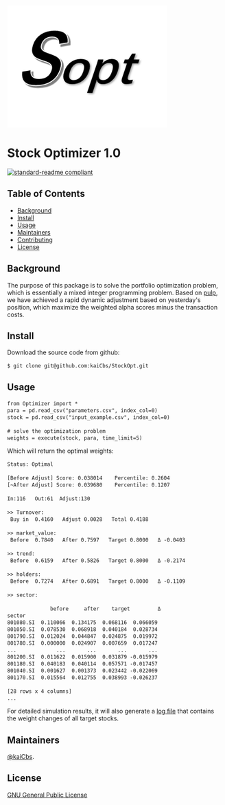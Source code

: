 ![Logo](resource/sopt.png)

# Stock Optimizer 1.0
[![standard-readme compliant](https://img.shields.io/badge/readme%20style-standard-brightgreen.svg?style=flat-square)](https://github.com/kaiCbs/StockOpt/blob/master/README.md)

## Table of Contents

- [Background](#background)
- [Install](#install)
- [Usage](#usage)
- [Maintainers](#maintainers)
- [Contributing](#contributing)
- [License](#license)

## Background

The purpose of this package is to solve the portfolio optimization problem, which is essentially a mixed integer programming problem. Based on [pulp](https://pypi.org/project/PuLP/), we have achieved a rapid dynamic adjustment based on yesterday's position, which maximize the weighted alpha scores minus the transaction costs.


## Install


Download the source code from github:

    $ git clone git@github.com:kaiCbs/StockOpt.git
    
## Usage

```
from Optimizer import *
para = pd.read_csv("parameters.csv", index_col=0) 
stock = pd.read_csv("input_example.csv", index_col=0)

# solve the optimization problem
weights = execute(stock, para, time_limit=5)  
```

Which will return the optimal weights:

```
Status: Optimal

[Before Adjust] Score: 0.038014    Percentile: 0.2604
[~After Adjust] Score: 0.039680    Percentile: 0.1207

In:116	 Out:61	 Adjust:130	

>> Turnover:    
 Buy in  0.4160   Adjust 0.0028   Total 0.4188

>> market_value:
 Before  0.7840   After 0.7597   Target 0.8000   Δ -0.0403 

>> trend:
 Before  0.6159   After 0.5826   Target 0.8000   Δ -0.2174 

>> holders:
 Before  0.7274   After 0.6891   Target 0.8000   Δ -0.1109 

>> sector:

              before     after    target         Δ
sector                                           
801080.SI  0.110066  0.134175  0.068116  0.066059
801050.SI  0.078530  0.068918  0.040184  0.028734
801790.SI  0.012024  0.044847  0.024875  0.019972
801780.SI  0.000000  0.024907  0.007659  0.017247
...             ...       ...       ...       ...
801200.SI  0.011622  0.015900  0.031879 -0.015979
801180.SI  0.040183  0.040114  0.057571 -0.017457
801040.SI  0.001627  0.001373  0.023442 -0.022069
801170.SI  0.015564  0.012755  0.038993 -0.026237

[28 rows x 4 columns]
...
```

For detailed simulation results, it will also generate a [log file](resource/Fri_Jul_3_2020.log) that contains the weight changes of all target stocks.


## Maintainers

[@kaiCbs](https://github.com/kaiCbs).


## License

[GNU General Public License](resource/GNU.txt)